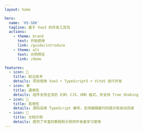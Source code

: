 ```yaml
---
layout: home

hero:
  name: 'H5-SDK'
  tagline: 基于 Vue3 的开发工具包
  actions:
    - theme: brand
      text: 开始使用
      link: /guide/introduce
    - theme: alt
      text: 示例预览
      link: /demo

features:
  - icon: 🚀
    title: 前沿技术
    details: 项目使用 Vue3 + TypeScript5 + Vite5 进行开发
  - icon: 🛠️
    title: 通用性
    details: 组件支持主流的 ESM、CJS、UMD 格式，并支持 Tree Shaking
  - icon: 💪
    title: 易用性
    details: 源码采用 TypeScript 编写，支持编辑器代码提示和自动完成
  - icon: 📖
    title: 文档示例
    details: 提供了丰富的教程和示例供开发者学习使用
---
```

